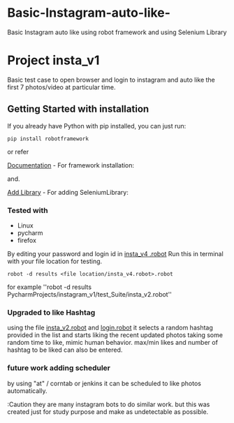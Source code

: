 # Basic-Instagram-auto-like-
Basic Instagram auto like using robot framework and using Selenium Library

# Project insta_v1
Basic test case to open browser and login to instagram and auto like the first 7 photos/video at particular time.

## Getting Started with installation 

If you already have Python with pip installed, you can just  run:

```
pip install robotframework

```
or refer 

[Documentation](https://robotframework.org/#documentation) - For framework installation:

and.

[Add Library](https://robotframework.org/SeleniumLibrary/) - For adding SeleniumLibrary:
### Tested with
* Linux
* pycharm
* firefox


By editing your password and login id in  [insta_v4 .robot](https://github.com/santoshkrishnanr/Basic-Instagram-auto-like-/blob/master/insta_v4%20.robot)
 Run this in terminal with your file location for testing.
```
robot -d results <file location/insta_v4.robot>.robot
```

 for example ''robot -d results PycharmProjects/instagram_v1/test_Suite/insta_v2.robot''

### Upgraded to like Hashtag
using the file [insta_v2.robot](https://github.com/santoshkrishnanr/Basic-Instagram-auto-like-/blob/hash_tag/insta_v2.robot) and [login.robot](https://github.com/santoshkrishnanr/Basic-Instagram-auto-like-/blob/hash_tag/login.robot)
it selects a random hashtag provided in the list and starts liking the recent updated photos taking some random time to like, mimic human behavior. max/min likes and number of hashtag to be liked can also be entered.



### future work adding scheduler 

by using "at" / corntab or jenkins it can be scheduled to like photos automatically.

:Caution they are many instagram bots to do similar work. but this was created just for study purpose and make as undetectable as possible. 
